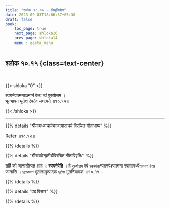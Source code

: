 ```yaml
---
title: "श्लोक १०.१५ - विभूतियोग"
date: 2023-09-03T18:06:57+05:30
draft: false
book:
    toc_page: true
    next_page: shloka16
    prev_page: shloka14
    menu : geeta_menu
---
```




## श्लोक १०.१५ {class=text-center}

<br/>

{{< shloka  "0"  >}}

स्वयमेवात्मनाऽत्मानं वेत्थ त्वं पुरुषोत्तम ।  
भूतभावन भूतेश देवदेव जगत्पते ॥१०.१५॥  

{{< /shloka >}}

---


{{% details "श्रीमन्मध्वाचार्यभगवत्पादाचर्य विरचित  गीताभाष्य" %}}

Refer ॥१०.१२॥

{{% /details %}}



{{% details "श्रीराघवेन्द्रतीर्थविरचित गीताविवृतिः" %}}


तर्हि को जानातीत्यत आह ॥ **स्वयमेवेति** । 
हे `पुरुषोत्तम` त्वं `स्वयमेवा`न्यदनपेक्ष्यात्मना 
स्वसामर्थ्ये`नात्मानं` `वेत्थ` जानासि । `भूतभावन`
भूतानामुत्पादक `भूतेश` भूतनियामक ॥१०.१५॥

{{% /details %}}



{{% details "पद विचार" %}}


{{% /details %}}
